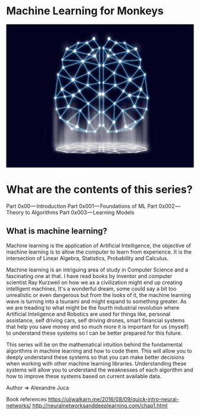 # Machine Learning for Monkeys
![alt tag](https://github.com/AlexJuca/machine-learning-series/blob/master/images/the-brain.jpg)

# What are the contents of this series?
Part 0x00 — Introduction
Part 0x001 — Foundations of ML
Part 0x002 — Theory to Algorithms
Part 0x003 — Learning Models

## What is machine learning?
Machine learning is the application of Artificial Intelligence, the objective of machine learning is to allow the computer to learn from experience. It is the intersection of Linear Algebra, Statistics, Probability and Calculus.

Machine learning is an intriguing area of study in Computer Science and a fascinating one at that. I have read books by inventor and computer scientist Ray Kurzweil on how we as a civilization might end up creating intelligent machines, It's a wonderful dream, some could say a bit too unrealistic or even dangerous but from the looks of it, the machine learning wave is turning into a tsunami and might expand to something greater. As we are treading to what might be the fourth industrial revolution where Artificial Inteligence and Robotics are used for things like, personal assistance, self driving cars, self driving drones, smart financial systems that help you save money and so much more it is important for us (myself) to understand these systems so I can be better prepared for this future.

This series will be on the mathematical intuition behind the fundamental algorithms in machine learning and how to code them. This will allow you to deeply understand these systems so that you can make better decisions when working with other machine learning libraries. Understanding these systems will allow you to understand the weaknesses of each algorithm and how to improve these systems based on current available data.

Author => Alexandre Juca

Book references
https://ujjwalkarn.me/2016/08/09/quick-intro-neural-networks/
http://neuralnetworksanddeeplearning.com/chap1.html
